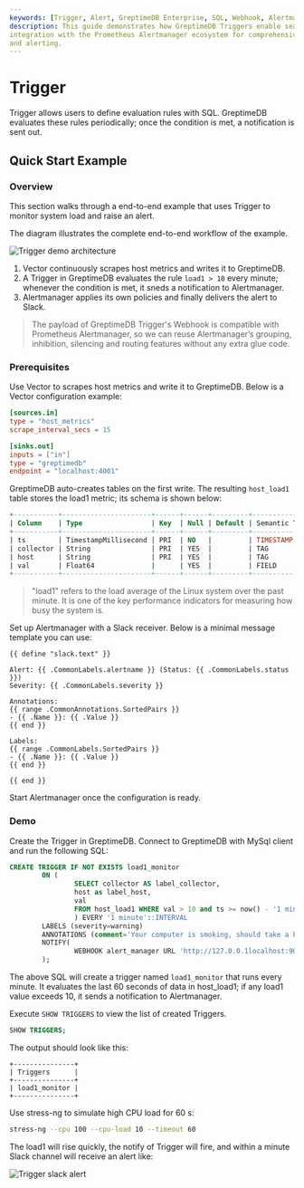 ```yaml
---
keywords: [Trigger, Alert, GreptimeDB Enterprise, SQL, Webhook, Alertmanager, Slack]
description: This guide demonstrates how GreptimeDB Triggers enable seamless 
integration with the Prometheus Alertmanager ecosystem for comprehensive monitoring
and alerting.
---
```


# Trigger

Trigger allows users to define evaluation rules with SQL.
GreptimeDB evaluates these rules periodically; once the condition is met, a
notification is sent out.

## Quick Start Example

### Overview

This section walks through a end-to-end example that uses Trigger to monitor
system load and raise an alert.

The diagram illustrates the complete end-to-end workflow of the example.

![Trigger demo architecture](/trigger-demo-architecture.png)

1. Vector continuously scrapes host metrics and writes it to GreptimeDB.
2. A Trigger in GreptimeDB evaluates the rule `load1 > 10` every minute; whenever
    the condition is met, it sneds a notification to Alertmanager.
3. Alertmanager applies its own policies and finally delivers the alert to Slack.

> The payload of GreptimeDB Trigger's Webhook is compatible with Prometheus
Alertmanager, so we can reuse Alertmanager’s grouping, inhibition, silencing and
routing features without any extra glue code.

### Prerequisites

Use Vector to scrapes host metrics and write it to GreptimeDB. Below is a Vector
configuration example:

```toml
[sources.in]
type = "host_metrics"
scrape_interval_secs = 15

[sinks.out]
inputs = ["in"]
type = "greptimedb"
endpoint = "localhost:4001"
```

GreptimeDB auto-creates tables on the first write. The resulting `host_load1`
table stores the load1 metric; its schema is shown below:

```sql
+-----------+----------------------+------+------+---------+---------------+
| Column    | Type                 | Key  | Null | Default | Semantic Type |
+-----------+----------------------+------+------+---------+---------------+
| ts        | TimestampMillisecond | PRI  | NO   |         | TIMESTAMP     |
| collector | String               | PRI  | YES  |         | TAG           |
| host      | String               | PRI  | YES  |         | TAG           |
| val       | Float64              |      | YES  |         | FIELD         |
+-----------+----------------------+------+------+---------+---------------+
```

> "load1" refers to the load average of the Linux system over the past minute.
It is one of the key performance indicators for measuring how busy the system is.

Set up Alertmanager with a Slack receiver. Below is a minimal message template
you can use:

```text
{{ define "slack.text" }}

Alert: {{ .CommonLabels.alertname }} (Status: {{ .CommonLabels.status }})
Severity: {{ .CommonLabels.severity }}

Annotations:
{{ range .CommonAnnotations.SortedPairs }}
- {{ .Name }}: {{ .Value }}
{{ end }}

Labels:
{{ range .CommonLabels.SortedPairs }}
- {{ .Name }}: {{ .Value }}
{{ end }}

{{ end }}
```

Start Alertmanager once the configuration is ready.


### Demo

Create the Trigger in GreptimeDB.
Connect to GreptimeDB with MySql client and run the following SQL:

```sql
CREATE TRIGGER IF NOT EXISTS load1_monitor
        ON (
                SELECT collector AS label_collector, 
                host as label_host, 
                val 
                FROM host_load1 WHERE val > 10 and ts >= now() - '1 minutes'::INTERVAL
                ) EVERY '1 minute'::INTERVAL
        LABELS (severity=warning)
        ANNOTATIONS (comment='Your computer is smoking, should take a break.')
        NOTIFY(
                WEBHOOK alert_manager URL 'http://127.0.0.1localhost:9093' WITH (timeout="1m")
        );
```

The above SQL will create a trigger named `load1_monitor` that runs every minute.
It evaluates the last 60 seconds of data in host_load1; if any load1 value 
exceeds 10, it sends a notification to Alertmanager.

Execute `SHOW TRIGGERS` to view the list of created Triggers.

```sql
SHOW TRIGGERS;
```

The output should look like this:

```text
+---------------+
| Triggers      |
+---------------+
| load1_monitor |
+---------------+
```

Use stress-ng to simulate high CPU load for 60 s:

```bash
stress-ng --cpu 100 --cpu-load 10 --timeout 60
```

The load1 will rise quickly, the notify of Trigger will fire, and within a minute
Slack channel will receive an alert like:

![Trigger slack alert](/trigger-slack-alert.png)
